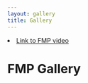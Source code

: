 ```yaml
---
layout: gallery
title: Gallery
---
```


 <li>
    <a href="https://youtu.be/Zcey8Ed9tFA">Link to FMP video</a>
 </li> 


# FMP Gallery
